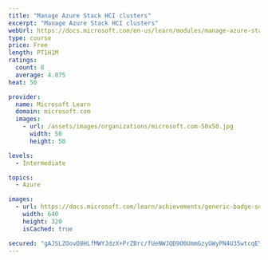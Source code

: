 ```yaml
---
title: "Manage Azure Stack HCI clusters"
excerpt: "Manage Azure Stack HCI clusters"
webUrl: https://docs.microsoft.com/en-us/learn/modules/manage-azure-stack-hci-clusters/
type: course
price: Free
length: PT1H1M
ratings:
  count: 8
  average: 4.875
heat: 50

provider:
  name: Microsoft Learn
  domain: microsoft.com
  images:
    - url: /assets/images/organizations/microsoft.com-50x50.jpg
      width: 50
      height: 50

levels:
  - Intermediate

topics:
  - Azure

images:
  - url: https://docs.microsoft.com/learn/achievements/generic-badge-social.png
    width: 640
    height: 320
    isCached: true

secured: "gAJSLZOovD8HLfMWYJdzX+PrZBrc/fUeNWJQD9O0UmmGzyGWyPN4U35wtcqEY4nQ0ZVnUNwbdmBoFpAhfwitm0it2dhXtX6UpIEidIanZlM4I0Ytb/eCfwsARE9xctzi+N9TZ9+AJ4QgBwsEjo85h0igL54ZH+5ul0bnMTAFBQaqOcNy2aayVnLVu411xmooER2uYuIE+Zmh9GYMIYPdo2zkEn62ulP0b7qfwEqiT/rEk6U4+9Bmojwr0xpFPYsovj7ADf0tQQ+E9ET9tkNa7F3G3ujNTmnfAaiHfu4y6aueMHSIRxDZs6JlNZ8QcaB7cO1vgdczPYDue0/NRFrBAVTNXKOrQxqtmMCcm94ykezvPf8X8zK9Z+e42slpfDBU5GQJpwS35ba/IEaVz0kM7WQqTJaY3DRJT3OkXigTcts=;GPGlsKzDFpLkxFnZN5Qdyw=="
---
```


